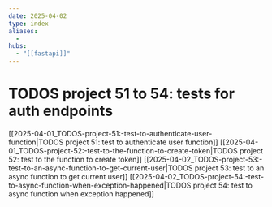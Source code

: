 ```yaml
---
date: 2025-04-02
type: index
aliases:
  -
hubs:
  - "[[fastapi]]"
---
```


# TODOS project 51 to 54: tests for auth endpoints
[[2025-04-01_TODOS-project-51:-test-to-authenticate-user-function|TODOS project 51: test to authenticate user function]]
[[2025-04-01_TODOS-project-52:-test-to-the-function-to-create-token|TODOS project 52: test to the function to create token]]
[[2025-04-02_TODOS-project-53:-test-to-an-async-function-to-get-current-user|TODOS project 53: test to an async function to get current user]]
[[2025-04-02_TODOS-project-54:-test-to-async-function-when-exception-happened|TODOS project 54: test to async function when exception happened]]

